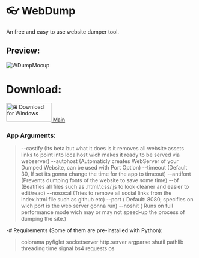 # 👓 WebDump
An free and easy to use website dumper tool.


## Preview:
![WDumpMocup](https://github.com/user-attachments/assets/39c31fb7-9880-4913-9c7f-83e80a2962e7)

# Download:
<a href="https://github.com/Alangopro/WebDump/blob/main/WDumper.py">
  <div>
    <img src="https://github.com/user-attachments/assets/7a4892d4-019a-464a-b5bc-d57d7f9265e1" width="120" height="50" alt="⊞ Download for Windows">
    Main
  </div>
</a>

### App Arguments:
> --castify (Its beta but what it does is it removes all website assets links to point into localhost wich makes it ready to be served via webserver)
> --autohost (Automaticly creates WebServer of your Dumped Website, can be used with Port Option)
> --timeout (Default 30, If set its gonna change the time for the app to timeout)
> --antifont (Prevents dumping fonts of the website to save some time)
> --bf (Beatifies all files such as .html/.css/.js to look cleaner and easier to edit/read)
> --nosocal (Tries to remove all social links from the index.html file such as github etc)
> --port ( Default: 8080, specifies on wich port is the web server gonna run)
> --noshit ( Runs on full performance mode wich may or may not speed-up the process of dumping the site.)

-# Requirements (Some of them are pre-installed with Python):
> colorama
> pyfiglet
> socketserver
> http.server
> argparse
> shutil
> pathlib
> threading
> time
> signal
> bs4
> requests
> os
